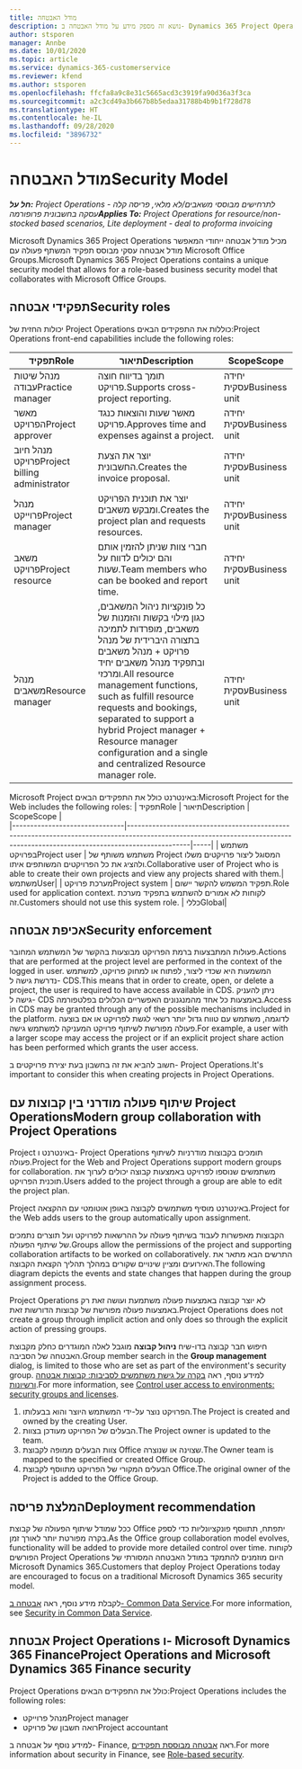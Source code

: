 ```yaml
---
title: מודל האבטחה
description: נושא זה מספק מידע על מודל האבטחה ב- Dynamics 365 Project Operations.
author: stsporen
manager: Annbe
ms.date: 10/01/2020
ms.topic: article
ms.service: dynamics-365-customerservice
ms.reviewer: kfend
ms.author: stsporen
ms.openlocfilehash: ffcfa8a9c8e31c5665acd3c3919fa90d36a3f3ca
ms.sourcegitcommit: a2c3cd49a3b667b8b5edaa31788b4b9b1f728d78
ms.translationtype: HT
ms.contentlocale: he-IL
ms.lasthandoff: 09/28/2020
ms.locfileid: "3896732"
---
```

# <a name="security-model"></a><span data-ttu-id="c14b0-103">מודל האבטחה</span><span class="sxs-lookup"><span data-stu-id="c14b0-103">Security Model</span></span>

<span data-ttu-id="c14b0-104">_**חל על:** Project Operations לתרחישים מבוססי משאבים/לא מלאי, פריסה קלה - עסקה בחשבונית פרופורמה_</span><span class="sxs-lookup"><span data-stu-id="c14b0-104">_**Applies To:** Project Operations for resource/non-stocked based scenarios, Lite deployment - deal to proforma invoicing_</span></span>

<span data-ttu-id="c14b0-105">Microsoft Dynamics 365 Project Operations מכיל מודל אבטחה ייחודי המאפשר מודל אבטחה עסקי מבוסס תפקיד המשתף פעולה עם Microsoft Office Groups.</span><span class="sxs-lookup"><span data-stu-id="c14b0-105">Microsoft Dynamics 365 Project Operations contains a unique security model that allows for a role-based business security model that collaborates with Microsoft Office Groups.</span></span> 


## <a name="security-roles"></a><span data-ttu-id="c14b0-106">תפקידי אבטחה</span><span class="sxs-lookup"><span data-stu-id="c14b0-106">Security roles</span></span>
<span data-ttu-id="c14b0-107">יכולות החזית של Project Operations כוללות את התפקידים הבאים:</span><span class="sxs-lookup"><span data-stu-id="c14b0-107">Project Operations front-end capabilities include the following roles:</span></span>

| <span data-ttu-id="c14b0-108">תפקיד</span><span class="sxs-lookup"><span data-stu-id="c14b0-108">Role</span></span>                          | <span data-ttu-id="c14b0-109">תיאור</span><span class="sxs-lookup"><span data-stu-id="c14b0-109">Description</span></span>                                                                                                                                                                 | <span data-ttu-id="c14b0-110">Scope</span><span class="sxs-lookup"><span data-stu-id="c14b0-110">Scope</span></span> |
|-------------------------------|-----------------------------------------------------------------------------------------------------------------------------------------------------------------------------|------|
| <span data-ttu-id="c14b0-111">מנהל שיטות עבודה</span><span class="sxs-lookup"><span data-stu-id="c14b0-111">Practice manager</span></span>              | <span data-ttu-id="c14b0-112">תומך בדיווח חוצה פרויקט.</span><span class="sxs-lookup"><span data-stu-id="c14b0-112">Supports cross-project reporting.</span></span>                                                                                                            | <span data-ttu-id="c14b0-113">יחידה עסקית</span><span class="sxs-lookup"><span data-stu-id="c14b0-113">Business unit</span></span>              |
| <span data-ttu-id="c14b0-114">מאשר הפרויקט</span><span class="sxs-lookup"><span data-stu-id="c14b0-114">Project approver</span></span>              | <span data-ttu-id="c14b0-115">מאשר שעות והוצאות כנגד פרויקט.</span><span class="sxs-lookup"><span data-stu-id="c14b0-115">Approves time and expenses against a project.</span></span>                                                                                                                              | <span data-ttu-id="c14b0-116">יחידה עסקית</span><span class="sxs-lookup"><span data-stu-id="c14b0-116">Business unit</span></span> |
| <span data-ttu-id="c14b0-117">מנהל חיוב פרויקט</span><span class="sxs-lookup"><span data-stu-id="c14b0-117">Project billing administrator</span></span> | <span data-ttu-id="c14b0-118">יוצר את הצעת החשבונית.</span><span class="sxs-lookup"><span data-stu-id="c14b0-118">Creates the invoice proposal.</span></span>                                                                                                                                                 | <span data-ttu-id="c14b0-119">יחידה עסקית</span><span class="sxs-lookup"><span data-stu-id="c14b0-119">Business unit</span></span> |
| <span data-ttu-id="c14b0-120">מנהל פרוייקט</span><span class="sxs-lookup"><span data-stu-id="c14b0-120">Project manager</span></span>               | <span data-ttu-id="c14b0-121">יוצר את תוכנית הפרויקט ומבקש משאבים.</span><span class="sxs-lookup"><span data-stu-id="c14b0-121">Creates the project plan and requests resources.</span></span>                                                                                                                              | <span data-ttu-id="c14b0-122">יחידה עסקית</span><span class="sxs-lookup"><span data-stu-id="c14b0-122">Business unit</span></span> |
| <span data-ttu-id="c14b0-123">משאב פרויקט</span><span class="sxs-lookup"><span data-stu-id="c14b0-123">Project resource</span></span>              | <span data-ttu-id="c14b0-124">חברי צוות שניתן להזמין אותם והם יכולים לדווח על שעות.</span><span class="sxs-lookup"><span data-stu-id="c14b0-124">Team members who can be booked and report time.</span></span>                                                                                                          | <span data-ttu-id="c14b0-125">יחידה עסקית</span><span class="sxs-lookup"><span data-stu-id="c14b0-125">Business unit</span></span>|
| <span data-ttu-id="c14b0-126">מנהל משאבים</span><span class="sxs-lookup"><span data-stu-id="c14b0-126">Resource manager</span></span>              | <span data-ttu-id="c14b0-127">כל פונקציות ניהול המשאבים, כגון מילוי בקשות והזמנות של משאבים, מופרדות לתמיכה בתצורה היברידית של מנהל פרויקט + מנהל משאבים ובתפקיד מנהל משאבים יחיד ומרכזי.</span><span class="sxs-lookup"><span data-stu-id="c14b0-127">All resource management functions, such as fulfill resource requests and bookings, separated to support a hybrid Project manager + Resource manager configuration and a single and centralized Resource manager role.</span></span> | <span data-ttu-id="c14b0-128">יחידה עסקית</span><span class="sxs-lookup"><span data-stu-id="c14b0-128">Business unit</span></span> |


<span data-ttu-id="c14b0-129">Microsoft Project באינטרנט כולל את התפקידים הבאים:</span><span class="sxs-lookup"><span data-stu-id="c14b0-129">Microsoft Project for the Web includes the following roles:</span></span>
| <span data-ttu-id="c14b0-130">תפקיד</span><span class="sxs-lookup"><span data-stu-id="c14b0-130">Role</span></span>                          | <span data-ttu-id="c14b0-131">תיאור</span><span class="sxs-lookup"><span data-stu-id="c14b0-131">Description</span></span>                                                                                                          | <span data-ttu-id="c14b0-132">Scope</span><span class="sxs-lookup"><span data-stu-id="c14b0-132">Scope</span></span> |                                                       
|-------------------------------|-----------------------------------------------------------------------------------------------------------------------------------------------------------------------------|-----|
| <span data-ttu-id="c14b0-133">משתמש בפרויקט</span><span class="sxs-lookup"><span data-stu-id="c14b0-133">Project user</span></span> | <span data-ttu-id="c14b0-134">משתמש משותף של Project המסוגל ליצור פרויקטים משלו ולהציג את כל הפרויקטים המשותפים איתו.</span><span class="sxs-lookup"><span data-stu-id="c14b0-134">Collaborative user of Project who is able to create their own projects and view any projects shared with them.</span></span>| <span data-ttu-id="c14b0-135">משתמש</span><span class="sxs-lookup"><span data-stu-id="c14b0-135">User</span></span>|
| <span data-ttu-id="c14b0-136">מערכת פרויקט</span><span class="sxs-lookup"><span data-stu-id="c14b0-136">Project system</span></span> | <span data-ttu-id="c14b0-137">תפקיד המשמש להקשר יישום.</span><span class="sxs-lookup"><span data-stu-id="c14b0-137">Role used for application context.</span></span> <span data-ttu-id="c14b0-138">לקוחות לא אמורים להשתמש בתפקיד מערכת זה.</span><span class="sxs-lookup"><span data-stu-id="c14b0-138">Customers should not use this system role.</span></span> | <span data-ttu-id="c14b0-139">כללי</span><span class="sxs-lookup"><span data-stu-id="c14b0-139">Global</span></span>|

## <a name="security-enforcement"></a><span data-ttu-id="c14b0-140">אכיפת אבטחה</span><span class="sxs-lookup"><span data-stu-id="c14b0-140">Security enforcement</span></span>
<span data-ttu-id="c14b0-141">פעולות המתבצעות ברמת הפרויקט מבוצעות בהקשר של המשתמש המחובר.</span><span class="sxs-lookup"><span data-stu-id="c14b0-141">Actions that are performed at the project level are performed in the context of the logged in user.</span></span> <span data-ttu-id="c14b0-142">המשמעות היא שכדי ליצור, לפתוח או למחוק פרויקט, למשתמש נדרשת גישה ל- CDS.</span><span class="sxs-lookup"><span data-stu-id="c14b0-142">This means that in order to create, open, or delete a project, the user is required to have access available in CDS.</span></span> <span data-ttu-id="c14b0-143">ניתן להעניק גישה ל- CDS באמצעות כל אחד מהמנגנונים האפשריים הכלולים בפלטפורמה.</span><span class="sxs-lookup"><span data-stu-id="c14b0-143">Access in CDS may be granted through any of the possible mechanisms included in the platform.</span></span> <span data-ttu-id="c14b0-144">לדוגמה, משתמש עם טווח גדול יותר רשאי לגשת לפרויקט או אם בוצעה פעולה מפורשת לשיתוף פרויקט המעניקה למשתמש גישה.</span><span class="sxs-lookup"><span data-stu-id="c14b0-144">For example, a user with a larger scope may access the project or if an explicit project share action has been performed which grants the user access.</span></span>

<span data-ttu-id="c14b0-145">חשוב להביא את זה בחשבון בעת יצירת פרויקטים ב- Project Operations.</span><span class="sxs-lookup"><span data-stu-id="c14b0-145">It's important to consider this when creating projects in Project Operations.</span></span>

## <a name="modern-group-collaboration-with-project-operations"></a><span data-ttu-id="c14b0-146">שיתוף פעולה מודרני בין קבוצות עם Project Operations</span><span class="sxs-lookup"><span data-stu-id="c14b0-146">Modern group collaboration with Project Operations</span></span>
<span data-ttu-id="c14b0-147">Project באינטרנט ו- Project Operations תומכים בקבוצות מודרניות לשיתוף פעולה.</span><span class="sxs-lookup"><span data-stu-id="c14b0-147">Project for the Web and Project Operations support modern groups for collaboration.</span></span> <span data-ttu-id="c14b0-148">משתמשים שנוספו לפרויקט באמצעות קבוצה יכולים לערוך את תוכנית הפרויקט.</span><span class="sxs-lookup"><span data-stu-id="c14b0-148">Users added to the project through a group are able to edit the project plan.</span></span>

<span data-ttu-id="c14b0-149">Project באינטרנט מוסיף משתמשים לקבוצה באופן אוטומטי עם ההקצאה.</span><span class="sxs-lookup"><span data-stu-id="c14b0-149">Project for the Web adds users to the group automatically upon assignment.</span></span>

<span data-ttu-id="c14b0-150">הקבוצות מאפשרות לעבוד בשיתוף פעולה על ההרשאות לפרויקט ועל תוצרים נתמכים של שיתוף הפעולה.</span><span class="sxs-lookup"><span data-stu-id="c14b0-150">Groups allow the permissions of the project and supporting collaboration artifacts to be worked on collaboratively.</span></span> <span data-ttu-id="c14b0-151">התרשים הבא מתאר את האירועים ומציין שינויים שקורים במהלך תהליך הקצאת הקבוצה.</span><span class="sxs-lookup"><span data-stu-id="c14b0-151">The following diagram depicts the events and state changes that happen during the group assignment process.</span></span>

<span data-ttu-id="c14b0-152">Project Operations לא יוצר קבוצה באמצעות פעולה משתמעת ועושה זאת רק באמצעות פעולה מפורשת של קבוצות הדורשות זאת.</span><span class="sxs-lookup"><span data-stu-id="c14b0-152">Project Operations does not create a group through implicit action and only does so through the explicit action of pressing groups.</span></span>

<span data-ttu-id="c14b0-153">חיפוש חבר קבוצה בדו-שיח **ניהול קבוצה** מוגבל לאלה המוגדרים כחלק מקבוצת האבטחה של הסביבה.</span><span class="sxs-lookup"><span data-stu-id="c14b0-153">Group member search in the **Group management** dialog, is limited to those who are set as part of the environment's security group.</span></span> <span data-ttu-id="c14b0-154">למידע נוסף, ראה [בקרה על גישת משתמשים לסביבות: קבוצות אבטחה ורשיונות](https://docs.microsoft.com/power-platform/admin/control-user-access).</span><span class="sxs-lookup"><span data-stu-id="c14b0-154">For more information, see [Control user access to environments: security groups and licenses](https://docs.microsoft.com/power-platform/admin/control-user-access).</span></span>

1. <span data-ttu-id="c14b0-155">הפרויקט נוצר על-ידי המשתמש היוצר והוא בבעלותו.</span><span class="sxs-lookup"><span data-stu-id="c14b0-155">The Project is created and owned by the creating User.</span></span>
2. <span data-ttu-id="c14b0-156">הבעלים של הפרויקט מעודכן בצוות.</span><span class="sxs-lookup"><span data-stu-id="c14b0-156">The Project owner is updated to the team.</span></span>
3. <span data-ttu-id="c14b0-157">צוות הבעלים ממופה לקבוצת Office שצוינה או שנוצרה.</span><span class="sxs-lookup"><span data-stu-id="c14b0-157">The Owner team is mapped to the specified or created Office Group.</span></span>
4. <span data-ttu-id="c14b0-158">הבעלים המקורי של הפרויקט מתווסף לקבוצת Office.</span><span class="sxs-lookup"><span data-stu-id="c14b0-158">The original owner of the Project is added to the Office Group.</span></span>

## <a name="deployment-recommendation"></a><span data-ttu-id="c14b0-159">המלצת פריסה</span><span class="sxs-lookup"><span data-stu-id="c14b0-159">Deployment recommendation</span></span>
<span data-ttu-id="c14b0-160">ככל שמודל שיתוף הפעולה של קבוצת Office יתפתח, תתווסף פונקציונליות כדי לספק בקרה מפורטת יותר לאורך זמן.</span><span class="sxs-lookup"><span data-stu-id="c14b0-160">As the Office group collaboration model evolves, functionality will be added to provide more detailed control over time.</span></span> <span data-ttu-id="c14b0-161">לקוחות הפורשים Project Operations היום מוזמנים להתמקד במודל האבטחה המסורתי של Microsoft Dynamics 365.</span><span class="sxs-lookup"><span data-stu-id="c14b0-161">Customers that deploy Project Operations today are encouraged to focus on a traditional Microsoft Dynamics 365 security model.</span></span>

<span data-ttu-id="c14b0-162">לקבלת מידע נוסף, ראה [אבטחה ב- Common Data Service](https://docs.microsoft.com/power-platform/admin/wp-security).</span><span class="sxs-lookup"><span data-stu-id="c14b0-162">For more information, see [Security in Common Data Service](https://docs.microsoft.com/power-platform/admin/wp-security).</span></span>

## <a name="project-operations-and-microsoft-dynamics-365-finance-security"></a><span data-ttu-id="c14b0-163">אבטחת Project Operations ו- Microsoft Dynamics 365 Finance</span><span class="sxs-lookup"><span data-stu-id="c14b0-163">Project Operations and Microsoft Dynamics 365 Finance security</span></span>
<span data-ttu-id="c14b0-164">Project Operations כולל את התפקידים הבאים:</span><span class="sxs-lookup"><span data-stu-id="c14b0-164">Project Operations includes the following roles:</span></span>

- <span data-ttu-id="c14b0-165">מנהל פרוייקט</span><span class="sxs-lookup"><span data-stu-id="c14b0-165">Project manager</span></span>
- <span data-ttu-id="c14b0-166">רואה חשבון של פרויקט</span><span class="sxs-lookup"><span data-stu-id="c14b0-166">Project accountant</span></span>

<span data-ttu-id="c14b0-167">למידע נוסף על אבטחה ב- Finance, ראה [אבטחה מבוססת תפקידים](https://docs.microsoft.com/dynamics365/fin-ops-core/dev-itpro/sysadmin/role-based-security).</span><span class="sxs-lookup"><span data-stu-id="c14b0-167">For more information about security in Finance, see [Role-based security](https://docs.microsoft.com/dynamics365/fin-ops-core/dev-itpro/sysadmin/role-based-security).</span></span>


